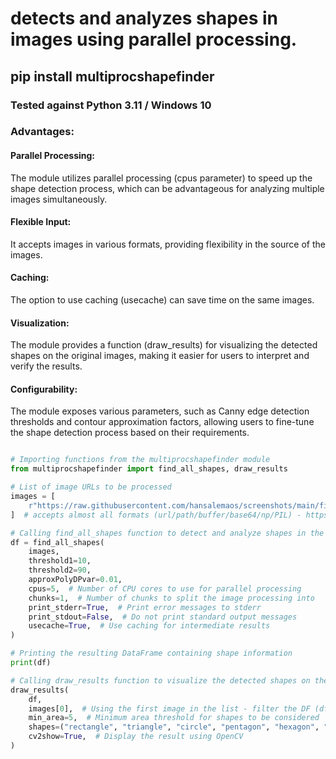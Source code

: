 # detects and analyzes shapes in images using parallel processing. 

## pip install multiprocshapefinder

### Tested against Python 3.11 / Windows 10


### Advantages:

#### Parallel Processing: 

The module utilizes parallel processing (cpus parameter) to speed up the shape detection process, 
which can be advantageous for analyzing multiple images simultaneously.

#### Flexible Input: 

It accepts images in various formats, providing flexibility in the source of the images.

#### Caching: 

The option to use caching (usecache) can save time on the same images.

#### Visualization: 

The module provides a function (draw_results) for visualizing the detected shapes on the original images,
making it easier for users to interpret and verify the results.

#### Configurability: 

The module exposes various parameters, such as Canny edge detection thresholds and contour approximation factors, 
allowing users to fine-tune the shape detection process based on their requirements.


```python

# Importing functions from the multiprocshapefinder module
from multiprocshapefinder import find_all_shapes, draw_results

# List of image URLs to be processed
images = [
    r"https://raw.githubusercontent.com/hansalemaos/screenshots/main/findshapes_1.png",
]  # accepts almost all formats (url/path/buffer/base64/np/PIL) - https://github.com/hansalemaos/a_cv_imwrite_imread_plus

# Calling find_all_shapes function to detect and analyze shapes in the given images
df = find_all_shapes(
    images,
    threshold1=10,
    threshold2=90,
    approxPolyDPvar=0.01,
    cpus=5,  # Number of CPU cores to use for parallel processing
    chunks=1,  # Number of chunks to split the image processing into
    print_stderr=True,  # Print error messages to stderr
    print_stdout=False,  # Do not print standard output messages
    usecache=True,  # Use caching for intermediate results
)

# Printing the resulting DataFrame containing shape information
print(df)

# Calling draw_results function to visualize the detected shapes on the original image
draw_results(
    df,
    images[0],  # Using the first image in the list - filter the DF (df.loc) if len(images)>1
    min_area=5,  # Minimum area threshold for shapes to be considered
    shapes=("rectangle", "triangle", "circle", "pentagon", "hexagon", "oval"),  # Shapes to be visualized
    cv2show=True,  # Display the result using OpenCV
)


```